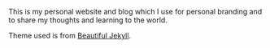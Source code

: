 This is my personal website and blog which I use for personal branding and to share my thoughts and learning to the world.

Theme used is from [Beautiful Jekyll](https://github.com/daattali/beautiful-jekyll).
